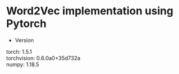 Word2Vec implementation using Pytorch
================================================

* Version

torch: 1.5.1  
torchvision: 0.6.0a0+35d732a  
numpy: 1.18.5  
